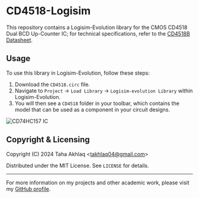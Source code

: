 # CD4518-Logisim
This repository contains a Logisim-Evolution library for the CMOS CD4518 Dual BCD Up-Counter IC; for technical specifications, refer to the [CD4518B Datasheet](https://www.ti.com/lit/ds/symlink/cd4518b.pdf?ts=1713721062416&ref_url=https%253A%252F%252Fwww.ti.com%252Fproduct%252Fde-de%252FCD4518B).

## Usage
To use this library in Logisim-Evolution, follow these steps: 
1. Download the `CD4518.circ` file. 
2. Navigate to `Project` -> `Load Library` -> `Logisim-evolution Library` within Logisim-Evolution.
3. You will then see a `CD4518` folder in your toolbar, which contains the model that can be used as a component in your circuit designs.

![CD74HC157 IC](./74HC157.png)

## Copyright & Licensing
Copyright (C) 2024 Taha Akhlaq <[takhlaq04@gmail.com](mailto:takhlaq04@gmail.com)>

Distributed under the MIT License. See `LICENSE` for details.

---

For more information on my projects and other academic work, please visit my [GitHub profile](https://github.com/TahaAkhlaq).


